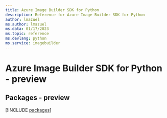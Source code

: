 ```yaml
---
title: Azure Image Builder SDK for Python
description: Reference for Azure Image Builder SDK for Python
author: lmazuel
ms.author: lmazuel
ms.data: 01/17/2023
ms.topic: reference
ms.devlang: python
ms.service: imagebuilder
---
```

# Azure Image Builder SDK for Python - preview
## Packages - preview
[!INCLUDE [packages](image-builder-index.md)]